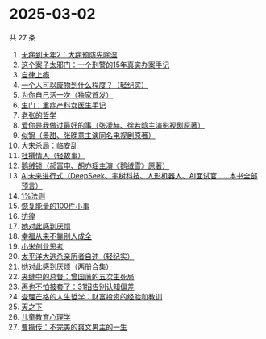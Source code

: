 # 2025-03-02

共 27 条

<!-- BEGIN WEREAD -->
<!-- 最后更新时间 2025-03-02 20:13:28 +0800 -->
1. [无病到天年2：大病预防先除湿](https://weread.qq.com/web/bookDetail/62e32770718c77e162e7636)
1. [这个案子太邪门：一个刑警的15年真实办案手记](https://weread.qq.com/web/bookDetail/4eb32330813ab9b03g017261)
1. [自律上瘾](https://weread.qq.com/web/bookDetail/9e632410813ab9a63g0113ee)
1. [一个人可以废物到什么程度？（轻纪实）](https://weread.qq.com/web/bookDetail/783324e0813ab9b06g018543)
1. [为你自己活一次（独家首发）](https://weread.qq.com/web/bookDetail/97832fc071681e0d9784408)
1. [生门：重症产科女医生手记](https://weread.qq.com/web/bookDetail/2c332cb0813ab9acbg016954)
1. [老张的哲学](https://weread.qq.com/web/bookDetail/c8032250727ab1b0c80934c)
1. [爱你是我做过最好的事（张凌赫、徐若晗主演影视剧原著）](https://weread.qq.com/web/bookDetail/bc8321105e217abc8d72cf1)
1. [似锦（景甜、张晚意主演同名电视剧原著）](https://weread.qq.com/web/bookDetail/b95325807140610eb95ec01)
1. [大宋杀局：临安乱](https://weread.qq.com/web/bookDetail/d0d32710813ab9ae1g015c48)
1. [杜撰情人（轻故事）](https://weread.qq.com/web/bookDetail/460325a0813ab9b26g01255d)
1. [鹅绒锁（郝富申、胡亦瑶主演《鹅绒雪》原著）](https://weread.qq.com/web/bookDetail/a7032a90729c8587a70b1d5)
1. [AI未来进行式（DeepSeek、宇树科技、人形机器人、AI面试官……本书全部预言）](https://weread.qq.com/web/bookDetail/0bc32b20813ab6d9fg0114c1)
1. [1%法则](https://weread.qq.com/web/bookDetail/ccf329d0813ab9af4g010797)
1. [恢复能量的100件小事](https://weread.qq.com/web/bookDetail/5c0321c0813ab9a2bg016257)
1. [彷徨](https://weread.qq.com/web/bookDetail/cae324a072935c3ccaee908)
1. [她对此感到厌烦](https://weread.qq.com/web/bookDetail/8f632e60813ab7dcbg015740)
1. [幸福从来不靠别人成全](https://weread.qq.com/web/bookDetail/e2732630813ab9aadg011b17)
1. [小米创业思考](https://weread.qq.com/web/bookDetail/43832a10813ab703dg011c78)
1. [太平洋大逃杀亲历者自述（轻纪实）](https://weread.qq.com/web/bookDetail/ddf32850813ab9b05g019502)
1. [她对此感到厌烦（两册合集）](https://weread.qq.com/web/bookDetail/e8732330813ab8a71g0131d1)
1. [夹缝中的总督：曾国藩的五次生死局](https://weread.qq.com/web/bookDetail/3a132180813ab9affg019ed0)
1. [再也不怕被套了：31招告别认知偏差](https://weread.qq.com/web/bookDetail/2ef32d80813ab998ag010616)
1. [查理芒格的人生哲学：财富投资的经验和教训](https://weread.qq.com/web/bookDetail/6f7326c0813ab9acbg015659)
1. [天之下](https://weread.qq.com/web/bookDetail/4de326a0721770aa4de95f4)
1. [儿童教育心理学](https://weread.qq.com/web/bookDetail/20532900813ab99fdg010a78)
1. [曹操传：不完美的爽文男主的一生](https://weread.qq.com/web/bookDetail/46132fa0813ab9aadg01418f)
<!-- END WEREAD -->